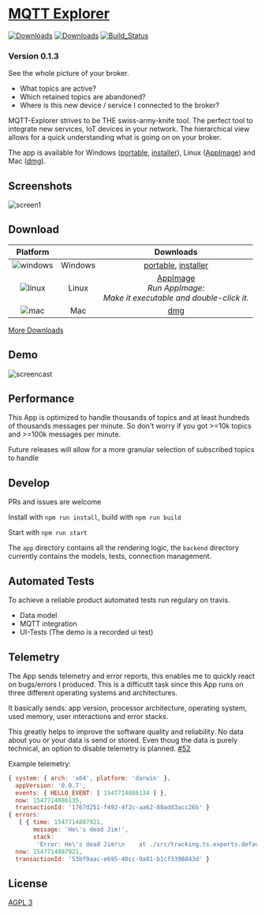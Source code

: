 # [MQTT Explorer](https://thomasnordquist.github.io/MQTT-Explorer/)
[![Downloads](https://img.shields.io/github/release/thomasnordquist/mqtt-explorer.svg)](https://travis-ci.org/thomasnordquist/MQTT-Explorer/releases)
[![Downloads](https://img.shields.io/github/downloads/thomasnordquist/mqtt-explorer/total.svg)](https://travis-ci.org/thomasnordquist/MQTT-Explorer/releases)
[![Build_Status](https://travis-ci.org/thomasnordquist/MQTT-Explorer.svg)](https://travis-ci.org/thomasnordquist/MQTT-Explorer)

### Version 0.1.3

See the whole picture of your broker.
- What topics are active? 
- Which retained topics are abandoned?
- Where is this new device / service I connected to the broker?

MQTT-Explorer strives to be THE swiss-army-knife tool.
The perfect tool to integrate new services, IoT devices in your network.
The hierarchical view allows for a quick understanding what is going on on your broker.

The app is available for Windows ([portable](https:&#x2F;&#x2F;github.com&#x2F;thomasnordquist&#x2F;MQTT-Explorer&#x2F;releases&#x2F;download&#x2F;v0.1.3&#x2F;MQTT-Explorer-0.1.3.exe), [installer](https:&#x2F;&#x2F;github.com&#x2F;thomasnordquist&#x2F;MQTT-Explorer&#x2F;releases&#x2F;download&#x2F;v0.1.3&#x2F;MQTT-Explorer-Setup-0.1.3.exe)), Linux ([AppImage](https:&#x2F;&#x2F;github.com&#x2F;thomasnordquist&#x2F;MQTT-Explorer&#x2F;releases&#x2F;download&#x2F;v0.1.3&#x2F;MQTT-Explorer-0.1.3-x86_64.AppImage)) and Mac ([dmg](https:&#x2F;&#x2F;github.com&#x2F;thomasnordquist&#x2F;MQTT-Explorer&#x2F;releases&#x2F;download&#x2F;v0.1.3&#x2F;MQTT-Explorer-0.1.3.dmg)).

## Screenshots
![screen1](https://user-images.githubusercontent.com/7721625/51770198-6c6a0d80-20e5-11e9-94d5-a0174634253c.png)

## Download

| Platform | | Downloads | 
|:----------:|:-------------:|:------:|
| ![windows](https://user-images.githubusercontent.com/7721625/51445407-b4172080-1d04-11e9-8c70-d8413d1d6d8b.png) | Windows | [portable](https:&#x2F;&#x2F;github.com&#x2F;thomasnordquist&#x2F;MQTT-Explorer&#x2F;releases&#x2F;download&#x2F;v0.1.3&#x2F;MQTT-Explorer-0.1.3.exe), [installer](https:&#x2F;&#x2F;github.com&#x2F;thomasnordquist&#x2F;MQTT-Explorer&#x2F;releases&#x2F;download&#x2F;v0.1.3&#x2F;MQTT-Explorer-Setup-0.1.3.exe) |
| ![linux](https://user-images.githubusercontent.com/7721625/51445392-947ff800-1d04-11e9-8c7f-a30efb755651.png) | Linux | [AppImage](https:&#x2F;&#x2F;github.com&#x2F;thomasnordquist&#x2F;MQTT-Explorer&#x2F;releases&#x2F;download&#x2F;v0.1.3&#x2F;MQTT-Explorer-0.1.3-x86_64.AppImage)<br>*Run AppImage:<br>Make it executable and double-click it.* | 
| ![mac](https://user-images.githubusercontent.com/7721625/51445390-921d9e00-1d04-11e9-8339-351469ef20ae.png) | Mac | [dmg](https:&#x2F;&#x2F;github.com&#x2F;thomasnordquist&#x2F;MQTT-Explorer&#x2F;releases&#x2F;download&#x2F;v0.1.3&#x2F;MQTT-Explorer-0.1.3.dmg) | 

[More Downloads](https://github.com/thomasnordquist/MQTT-Explorer/releases)

## Demo
![screencast](https://user-images.githubusercontent.com/7721625/52979302-3f073b80-33d5-11e9-9953-b70ebb349439.gif)

## Performance
This App is optimized to handle thousands of topics and at least hundreds of thousands messages per minute.
So don't worry if you got >=10k topics and >=100k messages per minute.

Future releases will allow for a more granular selection of subscribed topics to handle

## Develop
PRs and issues are welcome

Install with `npm run install`, build with `npm run build`

Start with `npm run start`

The `app` directory contains all the rendering logic, the `backend` directory currently contains the models, tests, connection management.

## Automated Tests
To achieve a reliable product automated tests run regulary on travis.
- Data model
- MQTT integration
- UI-Tests (The demo is a recorded ui test)

## Telemetry
The App sends telemetry and error reports, this enables me to quickly react on bugs/errors I produced.
This is a difficutlt task since this App runs on three different operating systems and architectures.

It basically sends: app version, processor architecture, operating system, used memory, user interactions and error stacks.

This greatly helps to improve the software quality and reliability.
No data about you or your data is send or stored.
Even thoug the data is purely technical, an option to disable telemetry is planned. [#52](https://github.com/thomasnordquist/MQTT-Explorer/issues/52)

Example telemetry:
```javascript
{ system: { arch: 'x64', platform: 'darwin' },
  appVersion: '0.0.7',
  events: { HELLO_EVENT: [ 1547714886134 ] },
  now: 1547714886135,
  transactionId: '1767d251-f492-4f2c-aa62-88add3acc26b' }
{ errors:
   [ { time: 1547714887921,
       message: 'He\'s dead Jim!',
       stack:
        'Error: He\'s dead Jim!\n    at ./src/tracking.ts.exports.default (./mqtt-explorer/app/build/bundle.js:142765:11)\n    at new Promise (<anonymous>)\n    at Object../src/tracking.ts (./mqtt-explorer/app/build/bundle.js:142764:1)\n    at __webpack_require__ (./mqtt-explorer/app/build/bundle.js:20:30)\n    at Object../src/index.tsx (./mqtt-explorer/app/build/bundle.js:142618:1)\n    at __webpack_require__ (./mqtt-explorer/app/build/bundle.js:20:30)\n    at ../backend/node_modules/charenc/charenc.js.charenc.utf8.stringToBytes (./mqtt-explorer/app/build/bundle.js:84:18)\n    at ./mqtt-explorer/app/build/bundle.js:87:10' } ],
  now: 1547714887921,
  transactionId: '53bf9aac-e695-40cc-9a81-b1cf3398843d' }
```

## License
[AGPL 3](./LICENSE)
